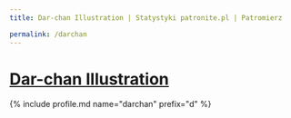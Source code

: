 ```yaml
---
title: Dar-chan Illustration | Statystyki patronite.pl | Patromierz

permalink: /darchan
---
```


# [Dar-chan Illustration](https://patronite.pl/darchan)

{% include profile.md name="darchan" prefix="d" %}
